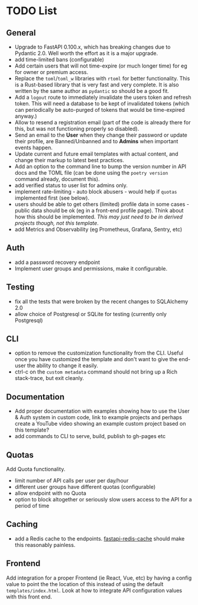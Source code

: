 # TODO List

## General

- Upgrade to FastAPI 0.100.x, which has breaking changes due to Pydantic 2.0.
  Well worth the effort as it is a major upgrade.
- add time-limited bans (configurable)
- Add certain users that will not time-expire (or much longer time) for eg for
  owner or premium access.
- Replace the `toml`/`toml_w` libraries with `rtoml` for better functionality.
  This is a Rust-based library that is very fast and very complete. It is also
  written by the same author as `pydantic` so should be a good fit.
- Add a `logout` route to immediately invalidate the users token and refresh
  token. This will need a database to be kept of invalidated tokens (which can
  periodically be auto-purged of tokens that would be time-expired anyway.)
- Allow to resend a registration email (part of the code is already there for
  this, but was not functioning properly so disabled).
- Send an email to the **User** when they change their password or update their
  profile, are Banned/Unbanned and to **Admins** when important events happen.
- Update current and future email templates with actual content, and change
  their markup to latest best practices.
- Add an option to the command line to bump the version number in API docs and
  the TOML file (can be done using the `poetry version` command already,
  document this).
- add verified status to user list for admins only.
- implement rate-limiting - auto block abusers - would help if `quotas`
  implemented first (see below).
- users should be able to get others (limited) profile data in some cases -
  public data should be ok (eg in a front-end profile page). Think about how
  this should be implemented. *This may just need to be in derived projects
  though, not this template*.
- add Metrics and Observability (eg Prometheus, Grafana, Sentry, etc)

## Auth

- add a password recovery endpoint
- Implement user groups and permissions, make it configurable.

## Testing

- fix all the tests that were broken by the recent changes to SQLAlchemy 2.0
- allow choice of Postgresql or SQLite for testing (currently only Postgresql)

## CLI

- option to remove the customization functionality from the CLI. Useful once you
  have customized the template and don't want to give the end-user the ability to
  change it easily.
- ctrl-c on the `custom metadata` command should not bring up a Rich
  stack-trace, but exit cleanly.

## Documentation

- Add proper documentation with examples showing how to use the User & Auth
  system in custom code, link to example projects and perhaps create a YouTube
  video showing an example custom project based on this template?
- add commands to CLI to serve, build, publish to gh-pages etc

## Quotas

Add Quota functionality.

- limit number of API calls per user per day/hour
- different user groups have different quotas (configurable)
- allow endpoint with no Quota
- option to block altogether or seriously slow users access to the API for a
  period of time

## Caching

- add a Redis cache to the endpoints.
  [fastapi-redis-cache](https://pypi.org/project/fastapi-redis-cache/) should
  make this reasonably painless.

## Frontend

Add integration for a proper Frontend (ie React, Vue, etc) by having a config
value to point the the location of this instead of using the default
`templates/index.html`. Look at how to integrate API configuration values with
this front end.
